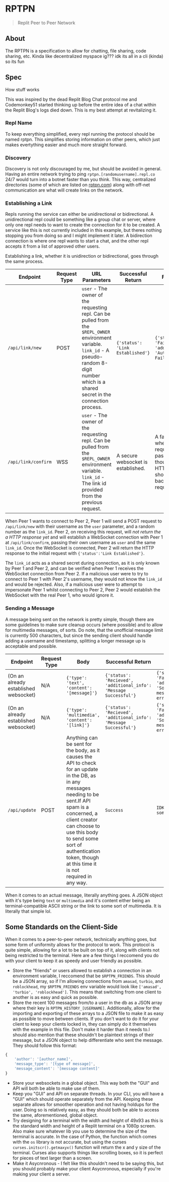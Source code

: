 # RPTPN
> Replit Peer to Peer Network

## About
The RPTPN is a specification to allow for chatting, file sharing, code sharing, etc. Kinda like decentralized myspace ig??? idk its all in a cli (kinda) so its fun

## Spec
How stuff works

This was inspired by the dead Replit Blog Chat protocol me and Codemonkey51 started thinking up before the entire idea of a chat within the Replit Blog's logs died down. This is my best attempt at revitalizing it.

### Repl Name
To keep everything simplified, every repl running the protocol should be named rptpn. This simplifies storing information on other peers, which just makes evertything easier and much more straight forward.

### Discovery
Discovery is not only discouraged by me, but should be avoided in general. Having an entire network trying to ping `rptpn.[randomusername].repl.co` 24/7 would turn into a botnet faster than you think. This way, centralized directories (some of which are listed on [rptpn.com](https://www.rptpn.com/)) along with off-net communication are what will create links on the network.

### Establishing a Link
Repls running the service can either be unidirectional or bidirectional. A unidirectional repl could be something like a group chat or server, where only one repl needs to want to create the connection for it to be created. A service like this is not currently included in this example, but theres nothing stopping you from doing so and I might implement it later. A bidirection connection is where one repl wants to start a chat, and the other repl accepts it from a list of approved other users.

Establishing a link, whether it is unidirection or bidirectional, goes through the same process.

Endpoint|Request Type|URL Parameters|Successful Return|Failed Return
-|-|-|-|-
`/api/link/new`|POST|`user` - The owner of the requesting repl. Can be pulled from the `$REPL_OWNER` environment variable. `link_id` - A pseudo-random 8-digit number which is a shared secret in the connection process.|`{'status': 'Link Established'}`|`{'status': 'Failure', 'additional_info': 'Authentication Failed'}`
`/api/link/confirm`|WSS|`user` - The owner of the requesting repl. Can be pulled from the `$REPL_OWNER` environment variable. `link_id` - The link id provided from the previous request.|A secure websocket is established.|A failure happens, where the previous request is used to pass on the error, though a proper HTTP error code should be passed back to this request.

When Peer 1 wants to connect to Peer 2, Peer 1 will send a POST request to `/api/link/new` with their username as the `user` parameter, and a random number as the `link_id`. Peer 2, on receiving this request, will *not return the a HTTP response yet* and will establish a WebSocket connection with Peer 1 at `/api/link/confirm`, passing their own username as `user` and the same `link_id`. Once the WebSocket is connected, Peer 2 will return the HTTP response to the initial request with `{'status':'Link Established'}`.

The `link_id` acts as a shared secret during connection, as it is only known by Peer 1 and Peer 2, and can be verified when Peer 1 receives the WebSocket connection from Peer 2. If a malicious user were to try to connect to Peer 1 with Peer 2's username, they would not know the `link_id` and would be rejected. Also, if a malicious user were to attempt to impersonate Peer 1 whilst connecting to Peer 2, Peer 2 would establish the WebSocket with the real Peer 1, who would ignore it.

### Sending a Message
A message being sent on the network is pretty simple, though there are some guidelines to make sure cleanup occurs (where possible) and to allow for multimedia messages, of sorts. Do note, that the unofficial message limit is currently 500 characters, but since the sending client should handle adding a username and timestamp, splitting a longer message up is acceptable and possible.

Endpoint|Request Type|Body|Successful Return|Failed Return
-|-|-|-|-
(On an already established websocket)|N/A|`{'type': 'text', 'content': '[message]'}`|`{'status': 'Recieved', 'additional_info': 'Message Successful'}`|`{'status': 'Failure', 'additional_info': 'Some sort of message rendering error occured.'}`
(On an already established websocket)|N/A|`{'type': 'multimedia', 'content': '[link]'}`|`{'status': 'Recieved', 'additional_info': 'Message Successful'}`|`{'status': 'Failure', 'additional_info': 'Some sort of message rendering error occured.'}`
`/api/update`|POST|Anything can be sent for the body, as it causes the API to check for an update in the DB, as in any messages needing to be sent.If API spam is a concerned, a client creator can choose to use this body to send some sort of authentication token, though at this time it is not required in any way.|`Success`|`IDK how, but I somehow failed`

When it comes to an actual message, literally anything goes. A JSON object with it's type being `text` or `multimedia` and it's content either being an terminal-compatible ASCII string or the link to some sort of multimedia. It is literally that simple lol.

## Some Standards on the Client-Side
When it comes to a peer-to-peer network, technically anything goes, but some form of uniformity allows for the protocol to work. This protocol is quite simple, allowing for a lot to be built on top of it, along with clients not being restricted to the terminal. Here are a few things I reccomend you do with your client to keep it as speedy and user friendly as possible.

- Store the "friends" or users allowed to establish a connection in an environment variable, I reccomend that be `$RPTPN_FRIENDS`. This should be a JSON array, so if I'm allowing connections from `amasad`, `turbio`, and `roblockhead`, my `$RPTPN_FRIENDS` env variable would look like `['amasad', 'turbio', 'roblockhead']`. This means that switching from one client to another is as easy and quick as possible.
- Store the recent 100 messages from/to a user in the db as a JSON array where their key is `RPTPN_HISTORY_[USERNAME]`. Additionally, allow for the importing and exporting of these arrays to a JSON file to make it as easy as possible to move between clients. If you don't want to do it for your client to keep your clients locked in, they can simply do it themselves with the example in this file. Don't make it harder than it needs to.I should also mention that these shouldn't be plaintext strings of their message, but a JSON object to help differentiate who sent the message. They should follow this format:
```js
{
	'author': '[author_name]',
	'message_type': '[type of message]',
	'message_content': '[message content]'
}
```
- Store your websockets in a global object. This way both the "GUI" and API will both be able to make use of them.
- Keep you "GUI" and API on separate threads. In your CLI, you will have a "GUI" which should operate separately from the API. Keeping these separate allows for smoother operation and not having holdups for the user. Doing so is relatively easy, as they should both be able to access the same, aforementioned, global object.
- Try designing for a terminal with the width and height of 49x93 as this is the standard width and height of a Replit terminal on a 1080p screen. Also make sure whatever lib you use to determine the size of the terminal is accurate. In the case of Python, the function which comes with the `os` library is not accurate, but using the curses `curses.initscr().getmaxyx()` function will return the x and y size of the terminal. Curses also supports things like scrolling boxes, so it is perfect for pieces of text larger than a screen.
- Make it Asycnronous - I felt like this shouldn't need to be saying this, but you should probably make your client Asycnronous, especially if you're making your client a server.
